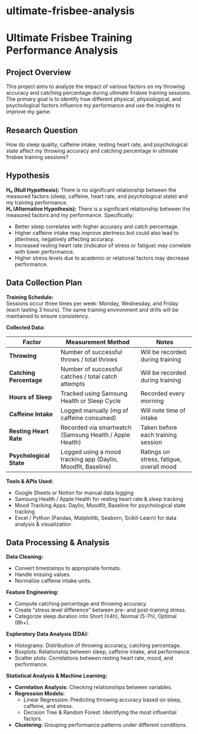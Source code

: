 # ultimate-frisbee-analysis
# Ultimate Frisbee Training Performance Analysis

## Project Overview
This project aims to analyze the impact of various factors on my throwing accuracy and catching percentage during ultimate frisbee training sessions. The primary goal is to identify how different physical, physiological, and psychological factors influence my performance and use the insights to improve my game.

## Research Question
How do sleep quality, caffeine intake, resting heart rate, and psychological state affect my throwing accuracy and catching percentage in ultimate frisbee training sessions?

## Hypothesis
**H₀ (Null Hypothesis):** There is no significant relationship between the measured factors (sleep, caffeine, heart rate, and psychological state) and my training performance.  
**H₁ (Alternative Hypothesis):** There is a significant relationship between the measured factors and my performance. Specifically:
- Better sleep correlates with higher accuracy and catch percentage.
- Higher caffeine intake may improve alertness but could also lead to jitteriness, negatively affecting accuracy.
- Increased resting heart rate (indicator of stress or fatigue) may correlate with lower performance.
- Higher stress levels due to academic or relational factors may decrease performance.

## Data Collection Plan

**Training Schedule:**  
Sessions occur three times per week: Monday, Wednesday, and Friday (each lasting 3 hours). The same training environment and drills will be maintained to ensure consistency.

**Collected Data:**

| Factor               | Measurement Method                                               | Notes                                             |
|----------------------|-----------------------------------------------------------------|---------------------------------------------------|
| **Throwing**         | Number of successful throws / total throws                      | Will be recorded during training                 |
| **Catching Percentage** | Number of successful catches / total catch attempts          | Will be recorded during training                 |
| **Hours of Sleep**   | Tracked using Samsung Health or Sleep Cycle                     | Recorded every morning                            |
| **Caffeine Intake**  | Logged manually (mg of caffeine consumed)                       | Will note time of intake                         |
| **Resting Heart Rate** | Recorded via smartwatch (Samsung Health / Apple Health)       | Taken before each training session               |
| **Psychological State** | Logged using a mood tracking app (Daylio, Moodfit, Baseline) | Ratings on stress, fatigue, overall mood         |

**Tools & APIs Used:**
- Google Sheets or Notion for manual data logging
- Samsung Health / Apple Health for resting heart rate & sleep tracking
- Mood Tracking Apps: Daylio, Moodfit, Baseline for psychological state tracking
- Excel / Python (Pandas, Matplotlib, Seaborn, Scikit-Learn) for data analysis & visualization

## Data Processing & Analysis

**Data Cleaning:**
- Convert timestamps to appropriate formats.
- Handle missing values.
- Normalize caffeine intake units.

**Feature Engineering:**
- Compute catching percentage and throwing accuracy.
- Create "stress level difference" between pre- and post-training stress.
- Categorize sleep duration into Short (≤4h), Normal (5-7h), Optimal (8h+).

**Exploratory Data Analysis (EDA):**
- Histograms: Distribution of throwing accuracy, catching percentage.
- Boxplots: Relationship between sleep, caffeine intake, and performance.
- Scatter plots: Correlations between resting heart rate, mood, and performance.

**Statistical Analysis & Machine Learning:**
- **Correlation Analysis:** Checking relationships between variables.
- **Regression Models:**
  - Linear Regression: Predicting throwing accuracy based on sleep, caffeine, and stress.
  - Decision Tree & Random Forest: Identifying the most influential factors.
- **Clustering:** Grouping performance patterns under different conditions.
